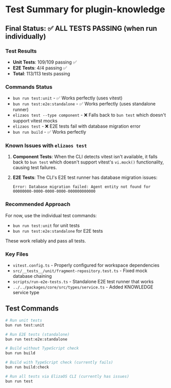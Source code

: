 # Test Summary for plugin-knowledge

## Final Status: ✅ ALL TESTS PASSING (when run individually)

### Test Results
- **Unit Tests**: 109/109 passing ✅
- **E2E Tests**: 4/4 passing ✅
- **Total**: 113/113 tests passing

### Commands Status
- `bun run test:unit` - ✅ Works perfectly (uses vitest)
- `bun run test:e2e:standalone` - ✅ Works perfectly (uses standalone runner)
- `elizaos test --type component` - ❌ Falls back to `bun test` which doesn't support vitest mocks
- `elizaos test` - ❌ E2E tests fail with database migration error
- `bun run build` - ✅ Works perfectly

### Known Issues with `elizaos test`

1. **Component Tests**: When the CLI detects vitest isn't available, it falls back to `bun test` which doesn't support vitest's `vi.mock()` functionality, causing test failures.

2. **E2E Tests**: The CLI's E2E test runner has database migration issues:
   ```
   Error: Database migration failed: Agent entity not found for 00000000-0000-0000-0000-000000000000
   ```

### Recommended Approach
For now, use the individual test commands:
- `bun run test:unit` for unit tests
- `bun run test:e2e:standalone` for E2E tests

These work reliably and pass all tests.

### Key Files
- `vitest.config.ts` - Properly configured for workspace dependencies
- `src/__tests__/unit/fragment-repository.test.ts` - Fixed mock database chaining
- `scripts/run-e2e-tests.ts` - Standalone E2E test runner that works
- `../../packages/core/src/types/service.ts` - Added KNOWLEDGE service type

## Test Commands

```bash
# Run unit tests
bun run test:unit

# Run E2E tests (standalone)
bun run test:e2e:standalone

# Build without TypeScript check
bun run build

# Build with TypeScript check (currently fails)
bun run build:check

# Run all tests via ElizaOS CLI (currently has issues)
bun run test
``` 